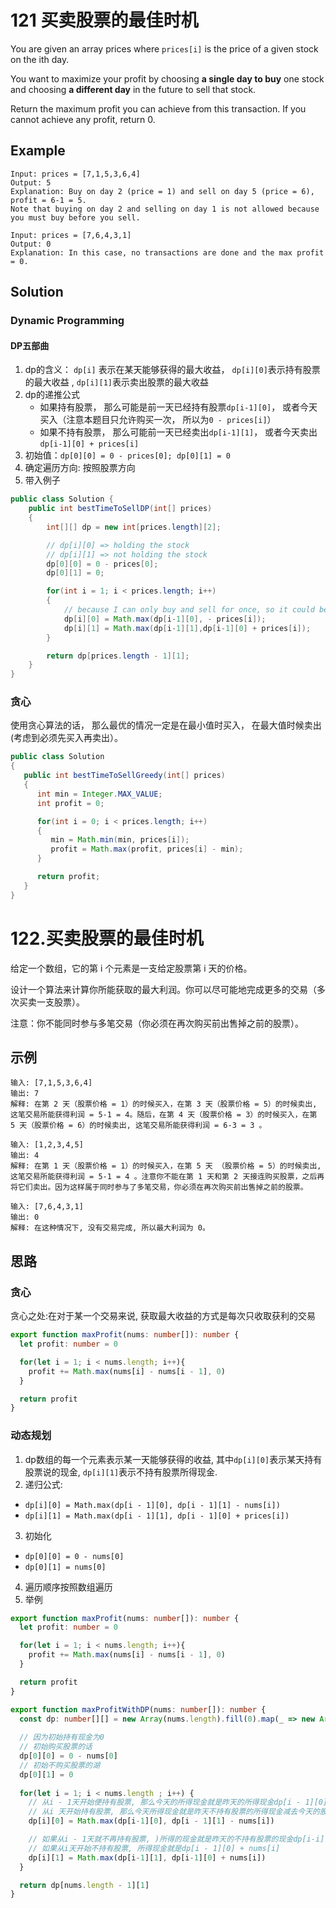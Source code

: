 # 121 买卖股票的最佳时机

You are given an array prices where `prices[i]` is the price of a given stock on the ith day.

You want to maximize your profit by choosing **a single day to buy** one stock and choosing **a different day** in the future to sell that stock.

Return the maximum profit you can achieve from this transaction. If you cannot achieve any profit, return 0.



## Example

```
Input: prices = [7,1,5,3,6,4]
Output: 5
Explanation: Buy on day 2 (price = 1) and sell on day 5 (price = 6), profit = 6-1 = 5.
Note that buying on day 2 and selling on day 1 is not allowed because you must buy before you sell.
```

```
Input: prices = [7,6,4,3,1]
Output: 0
Explanation: In this case, no transactions are done and the max profit = 0.
```

## Solution

### Dynamic Programming
#### DP五部曲
1. dp的含义： `dp[i]` 表示在某天能够获得的最大收益， `dp[i][0]`表示持有股票的最大收益 , `dp[i][1]`表示卖出股票的最大收益
2. dp的递推公式
   * 如果持有股票， 那么可能是前一天已经持有股票`dp[i-1][0]`， 或者今天买入（注意本题目只允许购买一次， 所以为`0 - prices[i]`）
   * 如果不持有股票， 那么可能前一天已经卖出`dp[i-1][1]`， 或者今天卖出`dp[i-1][0] + prices[i]`
3. 初始值：`dp[0][0] = 0 - prices[0]; dp[0][1] = 0` 
4. 确定遍历方向: 按照股票方向
5. 带入例子
```java
public class Solution {
    public int bestTimeToSellDP(int[] prices)
    {
        int[][] dp = new int[prices.length][2];

        // dp[i][0] => holding the stock
        // dp[i][1] => not holding the stock
        dp[0][0] = 0 - prices[0];
        dp[0][1] = 0;

        for(int i = 1; i < prices.length; i++)
        {
            // because I can only buy and sell for once, so it could be 0 - prices[i]
            dp[i][0] = Math.max(dp[i-1][0], - prices[i]);
            dp[i][1] = Math.max(dp[i-1][1],dp[i-1][0] + prices[i]);
        }

        return dp[prices.length - 1][1];
    }
}
```


### 贪心
使用贪心算法的话， 那么最优的情况一定是在最小值时买入， 在最大值时候卖出(考虑到必须先买入再卖出）。

```java
public class Solution
{
   public int bestTimeToSellGreedy(int[] prices)
   {
      int min = Integer.MAX_VALUE;
      int profit = 0;

      for(int i = 0; i < prices.length; i++)
      {
         min = Math.min(min, prices[i]);
         profit = Math.max(profit, prices[i] - min);
      }

      return profit;
   }
}

```

# 122.买卖股票的最佳时机

给定一个数组，它的第 i 个元素是一支给定股票第 i 天的价格。

设计一个算法来计算你所能获取的最大利润。你可以尽可能地完成更多的交易（多次买卖一支股票）。

注意：你不能同时参与多笔交易（你必须在再次购买前出售掉之前的股票）。

## 示例

```
输入: [7,1,5,3,6,4]
输出: 7
解释: 在第 2 天（股票价格 = 1）的时候买入，在第 3 天（股票价格 = 5）的时候卖出, 这笔交易所能获得利润 = 5-1 = 4。随后，在第 4 天（股票价格 = 3）的时候买入，在第 5 天（股票价格 = 6）的时候卖出, 这笔交易所能获得利润 = 6-3 = 3 。
```

```
输入: [1,2,3,4,5]
输出: 4
解释: 在第 1 天（股票价格 = 1）的时候买入，在第 5 天 （股票价格 = 5）的时候卖出, 这笔交易所能获得利润 = 5-1 = 4 。注意你不能在第 1 天和第 2 天接连购买股票，之后再将它们卖出。因为这样属于同时参与了多笔交易，你必须在再次购买前出售掉之前的股票。
```

```
输入: [7,6,4,3,1]
输出: 0
解释: 在这种情况下, 没有交易完成, 所以最大利润为 0。
```

## 思路

### 贪心

贪心之处:在对于某一个交易来说, 获取最大收益的方式是每次只收取获利的交易

```typescript 
export function maxProfit(nums: number[]): number {
  let profit: number = 0

  for(let i = 1; i < nums.length; i++){
    profit += Math.max(nums[i] - nums[i - 1], 0)
  }

  return profit
}
```

### 动态规划

1. dp数组的每一个元素表示某一天能够获得的收益, 其中`dp[i][0]`表示某天持有股票说的现金, `dp[i][1]`表示不持有股票所得现金.
2. 递归公式:
* `dp[i][0] = Math.max(dp[i - 1][0], dp[i - 1][1] - nums[i])`
* `dp[i][1] = Math.max(dp[i - 1][1], dp[i - 1][0] + prices[i])`
3. 初始化
* `dp[0][0] = 0 - nums[0]`
* `dp[0][1] = nums[0]`
4. 遍历顺序按照数组遍历
5. 举例

```typescript
export function maxProfit(nums: number[]): number {
  let profit: number = 0

  for(let i = 1; i < nums.length; i++){
    profit += Math.max(nums[i] - nums[i - 1], 0)
  }

  return profit
}

export function maxProfitWithDP(nums: number[]): number {
  const dp: number[][] = new Array(nums.length).fill(0).map(_ => new Array(2).fill(0))
  
  // 因为初始持有现金为0
  // 初始购买股票的话
  dp[0][0] = 0 - nums[0]
  // 初始不购买股票的湖
  dp[0][1] = 0
  
  for(let i = 1; i < nums.length ; i++) {
    // 从i - 1天开始便持有股票, 那么今天的所得现金就是昨天的所得现金dp[i - 1][0]
    // 从i 天开始持有股票, 那么今天所得现金就是昨天不持有股票的所得现金减去今天的股票价格 dp[i-1][1] - nums[i]
    dp[i][0] = Math.max(dp[i-1][0], dp[i - 1][1] - nums[i])

    // 如果从i - 1天就不再持有股票, )所得的现金就是昨天的不持有股票的现金dp[i-i][1]
    // 如果从i天开始不持有股票, 所得现金就是dp[i - 1][0] + nums[i]
    dp[i][1] = Math.max(dp[i-1][1], dp[i-1][0] + nums[i])
  }

  return dp[nums.length - 1][1]
}
```




